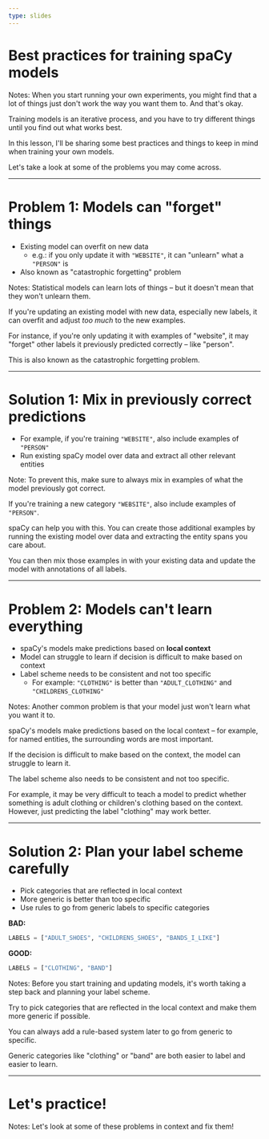 ```yaml
---
type: slides
---
```


# Best practices for training spaCy models

Notes: When you start running your own experiments, you might find that a lot of
things just don't work the way you want them to. And that's okay.

Training models is an iterative process, and you have to try different things
until you find out what works best.

In this lesson, I'll be sharing some best practices and things to keep in mind
when training your own models.

Let's take a look at some of the problems you may come across.

---

# Problem 1: Models can "forget" things

- Existing model can overfit on new data
  - e.g.: if you only update it with `"WEBSITE"`, it can "unlearn" what a
    `"PERSON"` is
- Also known as "catastrophic forgetting" problem

Notes: Statistical models can learn lots of things – but it doesn't mean that
they won't unlearn them.

If you're updating an existing model with new data, especially new labels, it
can overfit and adjust _too much_ to the new examples.

For instance, if you're only updating it with examples of "website", it may
"forget" other labels it previously predicted correctly – like "person".

This is also known as the catastrophic forgetting problem.

---

# Solution 1: Mix in previously correct predictions

- For example, if you're training `"WEBSITE"`, also include examples of
  `"PERSON"`
- Run existing spaCy model over data and extract all other relevant entities

Note: To prevent this, make sure to always mix in examples of what the model
previously got correct.

If you're training a new category `"WEBSITE"`, also include examples of
`"PERSON"`.

spaCy can help you with this. You can create those additional examples by
running the existing model over data and extracting the entity spans you care
about.

You can then mix those examples in with your existing data and update the model
with annotations of all labels.

---

# Problem 2: Models can't learn everything

- spaCy's models make predictions based on **local context**
- Model can struggle to learn if decision is difficult to make based on context
- Label scheme needs to be consistent and not too specific
  - For example: `"CLOTHING"` is better than `"ADULT_CLOTHING"` and
    `"CHILDRENS_CLOTHING"`

Notes: Another common problem is that your model just won't learn what you want
it to.

spaCy's models make predictions based on the local context – for example, for
named entities, the surrounding words are most important.

If the decision is difficult to make based on the context, the model can
struggle to learn it.

The label scheme also needs to be consistent and not too specific.

For example, it may be very difficult to teach a model to predict whether
something is adult clothing or children's clothing based on the context.
However, just predicting the label "clothing" may work better.

---

# Solution 2: Plan your label scheme carefully

- Pick categories that are reflected in local context
- More generic is better than too specific
- Use rules to go from generic labels to specific categories

**BAD:**

```python
LABELS = ["ADULT_SHOES", "CHILDRENS_SHOES", "BANDS_I_LIKE"]
```

**GOOD:**

```python
LABELS = ["CLOTHING", "BAND"]
```

Notes: Before you start training and updating models, it's worth taking a step
back and planning your label scheme.

Try to pick categories that are reflected in the local context and make them
more generic if possible.

You can always add a rule-based system later to go from generic to specific.

Generic categories like "clothing" or "band" are both easier to label and easier
to learn.

---

# Let's practice!

Notes: Let's look at some of these problems in context and fix them!
